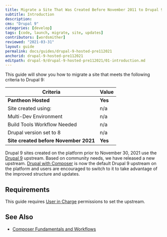 ```yaml
---
title: Migrate a Site That Was Created Before November 2011 to Drupal 9
subtitle: Introduction
description: 
cms: "Drupal 9"
categories: [develop]
tags: [code, launch, migrate, site, updates]
contributors: [wordsmither]
reviewed: "2021-03-31"
layout: guide
permalink: docs/guides/drupal-9-hosted-pre112021
anchorid: drupal-9-hosted-pre112021
editpath: drupal-9/drupal-9-hosted-pre112021/01-introduction.md
---
```


This guide will show you how to migrate a site that meets the following criteria to Drupal 9:

|Criteria|Value
|---|---
|**Pantheon Hosted**| **Yes**
|Site created using:| n/a
|Multi-Dev Environment | n/a
|Build Tools Workflow Needed | n/a
|Drupal version set to 8| n/a
|**Site created before November 2021**| **Yes**

Drupal 9 sites created on the platform prior to November 30, 2021 use the [Drupal 9](https://github.com/pantheon-upstreams/drupal-project) upstream. Based on community needs, we have released a new upstream. [Drupal with Composer](https://github.com/pantheon-upstreams/drupal-recommended) is now the default Drupal 9 upstream on the platform and users are encouraged to switch to it to take advantage of the improved structure and updates.


## Requirements
This guide requires [User in Charge](/change-management#site-level-roles-and-permissions) permissions to set the upstream.


## See Also

- [Composer Fundamentals and Workflows](/guides/composer)
